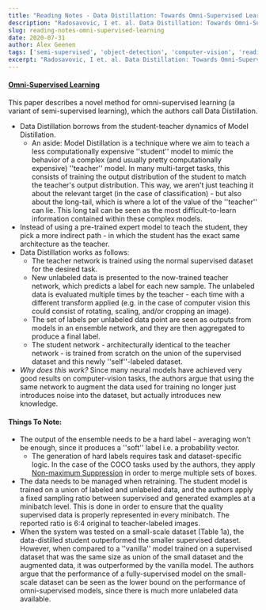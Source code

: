 ```yaml
---
title: "Reading Notes - Data Distillation: Towards Omni-Supervised Learning"
description: "Radosavovic, I et. al. Data Distillation: Towards Omni-Supervised Learning (2017)"
slug: reading-notes-omni-supervised-learning
date: 2020-07-31
author: Alex Geenen
tags: ['semi-supervised', 'object-detection', 'computer-vision', 'reading notes']
excerpt: "Radosavovic, I et. al. Data Distillation: Towards Omni-Supervised Learning (2017)"
---
```


#### [Omni-Supervised Learning](https://arxiv.org/abs/1712.04440)

This paper describes a novel method for omni-supervised learning (a variant of semi-supervised learning), which the authors call Data Distillation. 

- Data Distillation borrows from the student-teacher dynamics of Model Distillation. 
    - An aside: Model Distillation is a technique where we aim to teach a less computationally expensive ''student'' model to mimic the behavior of a complex (and usually pretty computationally expensive) ''teacher'' model. In many multi-target tasks, this consists of training the output distribution of the student to match the teacher's output distribution. This way, we aren't just teaching it about the relevant target (in the case of classification) - but also about the long-tail, which is where a lot of the value of the ''teacher'' can lie. This long tail can be seen as the most difficult-to-learn information contained within these complex models.
- Instead of using a pre-trained expert model to teach the student, they pick a more indirect path - in which the student has the exact same architecture as the teacher.
- Data Distillation works as follows: 
    - The teacher network is trained using the normal supervised dataset for the desired task.
    - New unlabeled data is presented to the now-trained teacher network, which predicts a label for each new sample. The unlabeled data is evaluated multiple times by the teacher - each time with a different transform applied (e.g. in the case of computer vision this could consist of rotating, scaling, and/or cropping an image). 
    - The set of labels per unlabeled data point are seen as outputs from models in an ensemble network, and they are then aggregated to produce a final label.
    - The student network - architecturally identical to the teacher network - is trained from scratch on the union of the supervised dataset and this newly ''self''-labeled dataset.
- *Why does this work?* Since many neural models have achieved very good results on computer-vision tasks, the authors argue that using the same network to augment the data used for training no longer just introduces noise into the dataset, but actually introduces new knowledge.

#### Things To Note:

- The output of the ensemble needs to be a hard label - averaging won't be enough, since it produces a ''soft'' label i.e. a probability vector.
    - The generation of hard labels requires task and dataset-specific logic. In the case of the COCO tasks used by the authors, they apply [Non-maximum Suppression](https://www.pyimagesearch.com/2014/11/17/non-maximum-suppression-object-detection-python/) in order to merge multiple sets of boxes.
- The data needs to be managed when retraining. The student model is trained on a union of labeled and unlabeled data, and the authors apply a fixed sampling ratio between supervised and generated examples at a minibatch level. This is done in order to ensure that the quality supervised data is properly represented in every minibatch. The reported ratio is 6:4 original to teacher-labeled images.
- When the system was tested on a small-scale dataset (Table 1a), the data-distilled student outperformed the smaller supervised dataset. However, when compared to a ''vanilla'' model trained on a supervised dataset that was the same size as union of the small dataset and the augmented data, it was outperformed by the vanilla model. The authors argue that the performance of a fully-supervised model on the small-scale dataset can be seen as the lower bound on the performance of omni-supervised models, since there is much more unlabeled data available.
